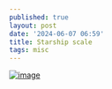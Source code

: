 ```yaml
---
published: true
layout: post
date: '2024-06-07 06:59'
title: Starship scale
tags: misc 
---
```

<a href="https://images2.imgbox.com/fc/fb/57IvyLCu_o.png" target="_blank"><img src="https://thumbs2.imgbox.com/fc/fb/57IvyLCu_t.jpg" alt="image"></a>
